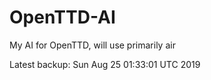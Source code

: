 # OpenTTD-AI
My AI for OpenTTD, will use primarily air

Latest backup: Sun Aug 25 01:33:01 UTC 2019
